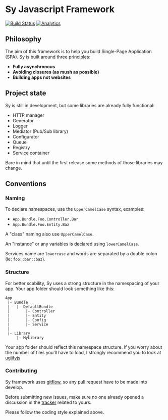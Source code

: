 Sy Javascript Framework
=======================

[![Build Status](https://travis-ci.org/Baptouuuu/Sy.png?branch=develop)](https://travis-ci.org/Baptouuuu/Sy)
[![Analytics](https://ga-beacon.appspot.com/UA-36083455-2/sy/readme?pixel)](https://github.com/igrigorik/ga-beacon)

## Philosophy

The aim of this framework is to help you build Single-Page Application (SPA). Sy is built around three principles:

- **Fully asynchronous**
- **Avoiding closures (as mush as possible)**
- **Building apps not websites**

## Project state

Sy is still in development, but some libraries are already fully functional:

- HTTP manager
- Generator
- Logger
- Mediator (Pub/Sub library)
- Configurator
- Queue
- Registry
- Service container

Bare in mind that until the first release some methods of those libraries may change.


## Conventions

### Naming

To declare namespaces, use the `UpperCamelCase` syntax, examples:

- `App.Bundle.Foo.Controller.Bar`
- `App.Bundle.Foo.Entity.Baz`

A "class" naming also use `UpperCamelCase`.

An "instance" or any variables is declared using `lowerCamelCase`.

Services name are `lowercase` and words are separated by a double colon (ie: `foo::bar::baz`).

### Structure

For better scability, Sy uses a strong structure in the namespacing of your app. Your app folder should look something like this:

```
App
 |- Bundle
 |	 |- DefaultBundle
 |	 	 |- Controller
 |	 	 |- Entity
 | 	 	 |- Config
 |	 	 |- Service
 |
 |- Library
 	 |- MyLibrary
```

Your app folder should reflect this namespace structure. If you worry about the number of files you'll have to load, I strongly recommend you to look at [uglifyjs](https://github.com/mishoo/UglifyJS2)

### Contributing

Sy framework uses [gitflow](http://nvie.com/posts/a-successful-git-branching-model/), so any pull request have to be made into develop.

Before submitting new issues, make sure no one already opened a discussion in the [tracker](https://github.com/baptouuuu/sy/issues) related to yours.

Please follow the coding style explained above.
